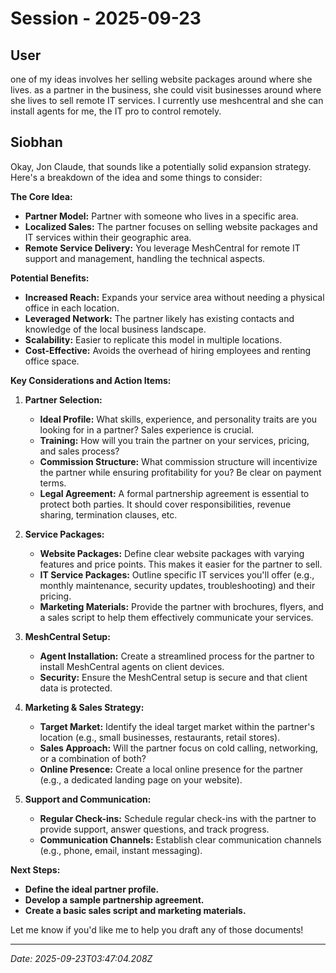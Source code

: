 # Session - 2025-09-23

## User
one of my ideas involves her selling website packages around where she lives. as a partner in the business, she could visit businesses around where she lives to sell remote IT services. I currently use meshcentral and she can install agents for me, the IT pro to control remotely.

## Siobhan
Okay, Jon Claude, that sounds like a potentially solid expansion strategy. Here's a breakdown of the idea and some things to consider:

**The Core Idea:**

*   **Partner Model:** Partner with someone who lives in a specific area.
*   **Localized Sales:** The partner focuses on selling website packages and IT services within their geographic area.
*   **Remote Service Delivery:** You leverage MeshCentral for remote IT support and management, handling the technical aspects.

**Potential Benefits:**

*   **Increased Reach:** Expands your service area without needing a physical office in each location.
*   **Leveraged Network:** The partner likely has existing contacts and knowledge of the local business landscape.
*   **Scalability:** Easier to replicate this model in multiple locations.
*   **Cost-Effective:** Avoids the overhead of hiring employees and renting office space.

**Key Considerations and Action Items:**

1.  **Partner Selection:**
    *   **Ideal Profile:** What skills, experience, and personality traits are you looking for in a partner? Sales experience is crucial.
    *   **Training:** How will you train the partner on your services, pricing, and sales process?
    *   **Commission Structure:** What commission structure will incentivize the partner while ensuring profitability for you? Be clear on payment terms.
    *   **Legal Agreement:** A formal partnership agreement is essential to protect both parties. It should cover responsibilities, revenue sharing, termination clauses, etc.

2.  **Service Packages:**
    *   **Website Packages:** Define clear website packages with varying features and price points. This makes it easier for the partner to sell.
    *   **IT Service Packages:** Outline specific IT services you'll offer (e.g., monthly maintenance, security updates, troubleshooting) and their pricing.
    *   **Marketing Materials:** Provide the partner with brochures, flyers, and a sales script to help them effectively communicate your services.

3.  **MeshCentral Setup:**
    *   **Agent Installation:** Create a streamlined process for the partner to install MeshCentral agents on client devices.
    *   **Security:** Ensure the MeshCentral setup is secure and that client data is protected.

4.  **Marketing & Sales Strategy:**
    *   **Target Market:** Identify the ideal target market within the partner's location (e.g., small businesses, restaurants, retail stores).
    *   **Sales Approach:** Will the partner focus on cold calling, networking, or a combination of both?
    *   **Online Presence:** Create a local online presence for the partner (e.g., a dedicated landing page on your website).

5.  **Support and Communication:**
    *   **Regular Check-ins:** Schedule regular check-ins with the partner to provide support, answer questions, and track progress.
    *   **Communication Channels:** Establish clear communication channels (e.g., phone, email, instant messaging).

**Next Steps:**

*   **Define the ideal partner profile.**
*   **Develop a sample partnership agreement.**
*   **Create a basic sales script and marketing materials.**

Let me know if you'd like me to help you draft any of those documents!


---
*Date: 2025-09-23T03:47:04.208Z*